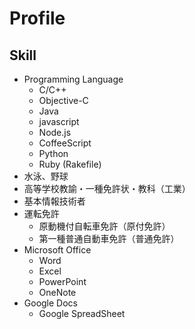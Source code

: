 Profile
===========


Skill
-----
- Programming Language
  - C/C++
  - Objective-C
  - Java
  - javascript
  - Node.js
  - CoffeeScript
  - Python
  - Ruby (Rakefile)
- 水泳、野球
- 高等学校教諭・一種免許状・教科（工業）
- 基本情報技術者
- 運転免許
  - 原動機付自転車免許（原付免許）
  - 第一種普通自動車免許（普通免許）
- Microsoft Office
  - Word
  - Excel
  - PowerPoint
  - OneNote
- Google Docs
  - Google SpreadSheet

